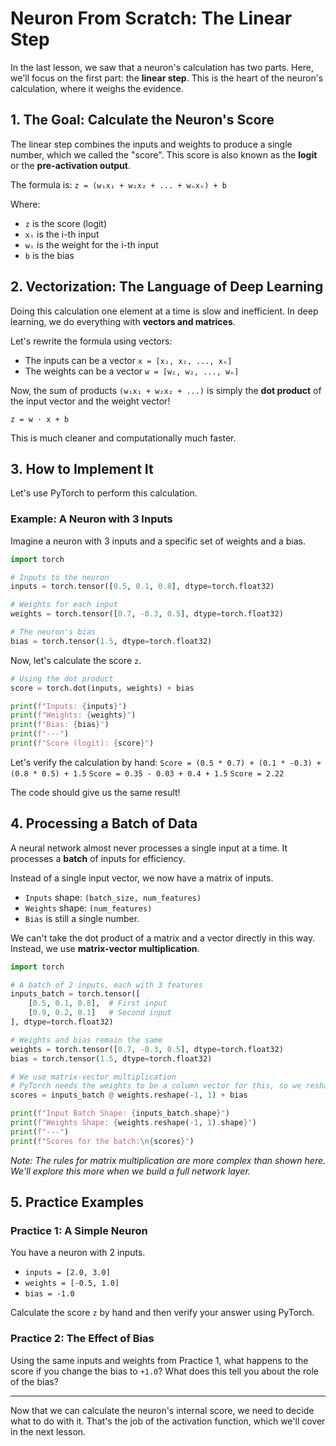 # Neuron From Scratch: The Linear Step

In the last lesson, we saw that a neuron's calculation has two parts. Here, we'll focus on the first part: the **linear step**. This is the heart of the neuron's calculation, where it weighs the evidence.

## 1. The Goal: Calculate the Neuron's Score

The linear step combines the inputs and weights to produce a single number, which we called the "score". This score is also known as the **logit** or the **pre-activation output**.

The formula is:
`z = (w₁x₁ + w₂x₂ + ... + wₙxₙ) + b`

Where:
- `z` is the score (logit)
- `xᵢ` is the i-th input
- `wᵢ` is the weight for the i-th input
- `b` is the bias

## 2. Vectorization: The Language of Deep Learning

Doing this calculation one element at a time is slow and inefficient. In deep learning, we do everything with **vectors and matrices**.

Let's rewrite the formula using vectors:
- The inputs can be a vector `x = [x₁, x₂, ..., xₙ]`
- The weights can be a vector `w = [w₁, w₂, ..., wₙ]`

Now, the sum of products `(w₁x₁ + w₂x₂ + ...)` is simply the **dot product** of the input vector and the weight vector!

`z = w · x + b`

This is much cleaner and computationally much faster.

## 3. How to Implement It

Let's use PyTorch to perform this calculation.

### Example: A Neuron with 3 Inputs

Imagine a neuron with 3 inputs and a specific set of weights and a bias.

```python
import torch

# Inputs to the neuron
inputs = torch.tensor([0.5, 0.1, 0.8], dtype=torch.float32)

# Weights for each input
weights = torch.tensor([0.7, -0.3, 0.5], dtype=torch.float32)

# The neuron's bias
bias = torch.tensor(1.5, dtype=torch.float32)
```

Now, let's calculate the score `z`.

```python
# Using the dot product
score = torch.dot(inputs, weights) + bias

print(f"Inputs: {inputs}")
print(f"Weights: {weights}")
print(f"Bias: {bias}")
print(f"---")
print(f"Score (logit): {score}")
```

Let's verify the calculation by hand:
`Score = (0.5 * 0.7) + (0.1 * -0.3) + (0.8 * 0.5) + 1.5`
`Score = 0.35 - 0.03 + 0.4 + 1.5`
`Score = 2.22`

The code should give us the same result!

## 4. Processing a Batch of Data

A neural network almost never processes a single input at a time. It processes a **batch** of inputs for efficiency.

Instead of a single input vector, we now have a matrix of inputs.
- `Inputs` shape: `(batch_size, num_features)`
- `Weights` shape: `(num_features)`
- `Bias` is still a single number.

We can't take the dot product of a matrix and a vector directly in this way. Instead, we use **matrix-vector multiplication**.

```python
import torch

# A batch of 2 inputs, each with 3 features
inputs_batch = torch.tensor([
    [0.5, 0.1, 0.8],  # First input
    [0.9, 0.2, 0.1]   # Second input
], dtype=torch.float32)

# Weights and bias remain the same
weights = torch.tensor([0.7, -0.3, 0.5], dtype=torch.float32)
bias = torch.tensor(1.5, dtype=torch.float32)

# We use matrix-vector multiplication
# PyTorch needs the weights to be a column vector for this, so we reshape it
scores = inputs_batch @ weights.reshape(-1, 1) + bias

print(f"Input Batch Shape: {inputs_batch.shape}")
print(f"Weights Shape: {weights.reshape(-1, 1).shape}")
print(f"---")
print(f"Scores for the batch:\n{scores}")
```
*Note: The rules for matrix multiplication are more complex than shown here. We'll explore this more when we build a full network layer.*

## 5. Practice Examples

### Practice 1: A Simple Neuron

You have a neuron with 2 inputs.
- `inputs = [2.0, 3.0]`
- `weights = [-0.5, 1.0]`
- `bias = -1.0`

Calculate the score `z` by hand and then verify your answer using PyTorch.

### Practice 2: The Effect of Bias

Using the same inputs and weights from Practice 1, what happens to the score if you change the bias to `+1.0`? What does this tell you about the role of the bias?

---

Now that we can calculate the neuron's internal score, we need to decide what to do with it. That's the job of the activation function, which we'll cover in the next lesson.
